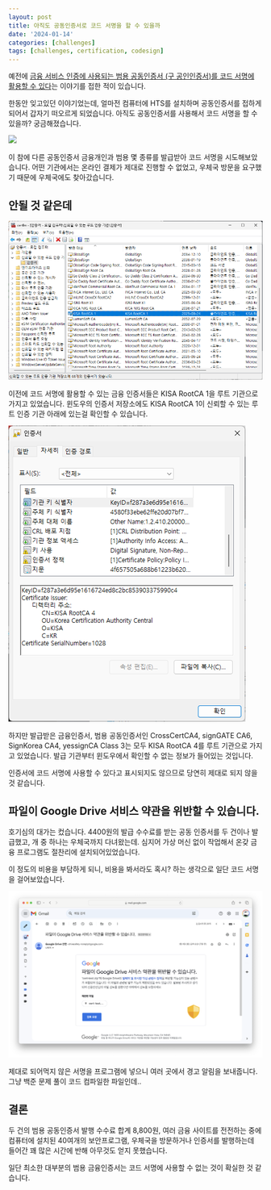 ```yaml
---
layout: post
title: 아직도 공동인증서로 코드 서명을 할 수 있을까
date: '2024-01-14'
categories: [challenges]
tags: [challenges, certification, codesign]
---
```


예전에 [금융 서비스 인증에 사용되는 범용 공동인증서 (구 공인인증서)를 코드 서명에 활용할 수 있다](https://learder.tistory.com/827053)는 이야기를 접한 적이 있습니다.

한동안 잊고있던 이야기었는데, 얼마전 컴퓨터에 HTS를 설치하며 공동인증서를 접하게 되어서 갑자기 떠오르게 되었습니다. 아직도 공동인증서를 사용해서 코드 서명을 할 수 있을까? 궁금해졌습니다.

![](/static/posts/2024-01-14-using-yessign-to-codesign/IMG_3710.png)  

이 참에 다른 공동인증서 금융개인과 범용 몇 종류를 발급받아 코드 서명을 시도해보았습니다. 어떤 기관에서는 온라인 결제가 제대로 진행할 수 없었고, 우체국 방문을 요구했기 때문에 우체국에도 찾아갔습니다.

## 안될 것 같은데

![](/static/posts/2024-01-14-using-yessign-to-codesign/스크린샷%202024-01-24%20231739.png)  

이전에 코드 서명에 활용할 수 있는 금융 인증서들은 KISA RootCA 1을 루트 기관으로 가지고 있었습니다. 윈도우의 인증서 저장소에도 KISA RootCA 1이 신뢰할 수 있는 루트 인증 기관 아래에 있는걸 확인할 수 있습니다.

![](/static/posts/2024-01-14-using-yessign-to-codesign/스크린샷%202024-01-25%20001304.png)  

하지만 발급받은 금융인증서, 범용 공동인증서인 CrossCertCA4, signGATE CA6, SignKorea CA4, yessignCA Class 3는 모두 KISA RootCA 4를 루트 기관으로 가지고 있었습니다. 발급 기관부터 윈도우에서 확인할 수 없는 정보가 들어있는 것입니다.  

인증서에 코드 서명에 사용할 수 있다고 표시되지도 않으므로 당연히 제대로 되지 않을 것 같습니다.  

## 파일이 Google Drive 서비스 약관을 위반할 수 있습니다.

호기심의 대가는 컸습니다. 4400원의 발급 수수료를 받는 공동 인증서를 두 건이나 발급했고, 개 중 하나는 우체국까지 다녀왔는데. 심지어 가상 머신 없이 작업해서 온갖 금융 프로그램도 절찬리에 설치되어있었습니다.

이 정도의 비용을 부담하게 되니, 비용을 봐서라도 혹시? 하는 생각으로 일단 코드 서명을 걸어보았습니다.  

![스크린샷 2024-01-16 오전 8.55.10.png](/static/posts/2024-01-14-using-yessign-to-codesign/스크린샷%202024-01-16%20오전%208.55.10.png)  

제대로 되어먹지 않은 서명을 프로그램에 넣으니 여러 곳에서 경고 알림을 보내줍니다. 그냥 백준 문제 풀이 코드 컴파일한 파일인데..  

## 결론

두 건의 범용 공동인증서 발행 수수료 합계 8,800원, 여러 금융 사이트를 전전하는 중에 컴퓨터에 설치된 40여개의 보안프로그램, 우체국을 방문하거나 인증서를 발행하는데 들어간 꽤 많은 시간에 반해 아무것도 얻지 못했습니다.  

일단 최소한 대부분의 범용 금융인증서는 코드 서명에 사용할 수 없는 것이 확실한 것 같습니다.  

